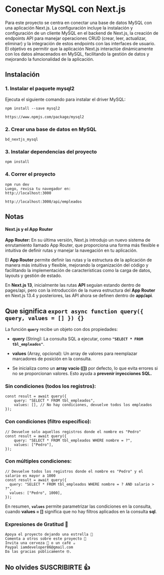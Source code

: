 # Conectar MySQL con Next.js

Para este proyecto se centra en conectar una base de datos MySQL con una aplicación Next.js. La configuración incluye la instalación y configuración de un cliente MySQL en el backend de Next.js, la creación de endpoints API para manejar operaciones CRUD (crear, leer, actualizar, eliminar) y la integración de estos endpoints con las interfaces de usuario. El objetivo es permitir que la aplicación Next.js interactúe dinámicamente con los datos almacenados en MySQL, facilitando la gestión de datos y mejorando la funcionalidad de la aplicación.

## Instalación

### 1. Instalar el paquete mysql2

Ejecuta el siguiente comando para instalar el driver MySQL:

    npm install --save mysql2

    https://www.npmjs.com/package/mysql2

### 2. Crear una base de datos en MySQL

    bd_nextjs_mysql

### 3. Instalar dependencias del proyecto

    npm install

### 4. Correr el proyecto

    npm run dev
    Luego, revisa tu navegador en:
    http://localhost:3000

    http://localhost:3000/api/empleados

## Notas

#### Next.js y el App Router

**App Router:**
En su última versión, Next.js introdujo un nuevo sistema de enrutamiento llamado App Router, que proporciona una forma más flexible e intuitiva de definir rutas y manejar la navegación en tu aplicación.

El **App Router** permite definir las rutas y la estructura de la aplicación de manera más intuitiva y flexible, mejorando la organización del código y facilitando la implementación de características como la carga de datos, layouts y gestión de estado.

En **Next.js 13**, inicialmente las rutas **API** seguían estando dentro de pages/api, pero con la introducción de la nueva estructura del **App Router** en Next.js 13.4 y posteriores, las API ahora se definen dentro de **app/api**.

## Que significa `export async function query({ query, values = [] }) {}`

La función **`query`** recibe un objeto con dos propiedades:

- **query** (String): La consulta SQL a ejecutar, como **`"SELECT * FROM tbl_empleados"`**.

- **values** (Array, opcional): Un array de valores para reemplazar marcadores de posición en la consulta.

- Se inicializa como un **array vacío ([])** por defecto, lo que evita errores si no se proporcionan valores. Esto ayuda a **prevenir inyecciones SQL.**

### Sin condiciones (todos los registros):

    const result = await query({
        query: "SELECT * FROM tbl_empleados",
        values: [], // No hay condiciones, devuelve todos los empleados
    });

### Con condiciones (filtro específico):

    // Devuelve solo aquellos registros donde el nombre es "Pedro"
    const result = await query({
        query: "SELECT * FROM tbl_empleados WHERE nombre = ?",
        values: ["Pedro"],
    });

### Con múltiples condiciones:

    // Devuelve todos los registros donde el nombre es "Pedro" y el salario es mayor a 1000
    const result = await query({
      query: "SELECT * FROM tbl_empleados WHERE nombre = ? AND salario > ?",
      values: ["Pedro", 1000],
    });

En resumen, **`values`** permite parametrizar las condiciones en la consulta, cuando **values = []** significa que no hay filtros aplicados en la consulta **sql**.

### Expresiones de Gratitud 🎁

    Apoya el proyecto dejando una estrella 🙏
    Comenta a otros sobre este proyecto 📢
    Invita una cerveza 🍺 o un café ☕
    Paypal iamdeveloper86@gmail.com
    Da las gracias públicamente 🤓.

## No olvides SUSCRIBIRTE 👍

